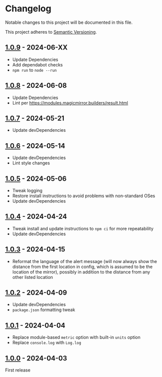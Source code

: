 # Changelog

Notable changes to this project will be documented in this file.

This project adheres to [Semantic Versioning](https://semver.org/spec/v2.0.0.html).

## [1.0.9](https://github.com/dathbe/MMM-EarthquakeAlerts/compare/v1.0.87...v1.0.9) - 2024-06-XX

- Update Dependencies
- Add dependabot checks
- `npm run` to `node --run`

## [1.0.8](https://github.com/dathbe/MMM-EarthquakeAlerts/compare/v1.0.7...v1.0.8) - 2024-06-08

- Update Dependencies
- Lint per https://modules.magicmirror.builders/result.html

## [1.0.7](https://github.com/dathbe/MMM-EarthquakeAlerts/compare/v1.0.6...v1.0.7) - 2024-05-21

- Update devDependencies

## [1.0.6](https://github.com/dathbe/MMM-EarthquakeAlerts/compare/v1.0.5...v1.0.6) - 2024-05-14

- Update devDependencies
- Lint style changes

## [1.0.5](https://github.com/dathbe/MMM-EarthquakeAlerts/compare/v1.0.4...v1.0.5) - 2024-05-06

- Tweak logging
- Restore install instructions to avoid problems with non-standard OSes
- Update devDependencies

## [1.0.4](https://github.com/dathbe/MMM-EarthquakeAlerts/compare/v1.0.3...v1.0.4) - 2024-04-24

- Tweak install and update instructions to `npm ci` for more repeatability
- Update devDependencies

## [1.0.3](https://github.com/dathbe/MMM-EarthquakeAlerts/compare/v1.0.2...v1.0.3) - 2024-04-15

- Reformat the language of the alert message (will now always show the distance from the first location in config, which is assumed to be the location of the mirror), possibly in addition to the distance from any other listed location

## [1.0.2](https://github.com/dathbe/MMM-EarthquakeAlerts/compare/v1.0.1...v1.0.2) - 2024-04-09

- Update devDependencies
- `package.json` formatting tweak

## [1.0.1](https://github.com/dathbe/MMM-EarthquakeAlerts/compare/v1.0.0...v1.0.1) - 2024-04-04

- Replace module-based `metric` option with built-in `units` option
- Replace `console.log` with `Log.log`

## [1.0.0](https://github.com/dathbe/MMM-EarthquakeAlerts/releases/tag/v1.0.0) - 2024-04-03

First release
